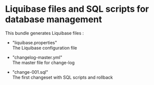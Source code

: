 # Liquibase files and SQL scripts for database management

This bundle generates Liquibase files :

 - "liquibase.properties"  
   The Liquibase configuration file  
   
   
 - "changelog-master.yml"  
   The master file for change-log  
   
   
 - "change-001.sql"  
   The first changeset with SQL scripts and rollback   
   
   